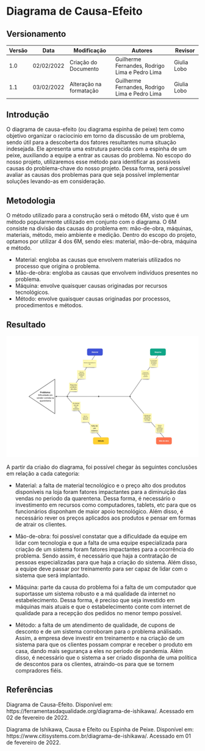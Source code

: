 # Diagrama de Causa-Efeito

## Versionamento

| Versão | Data       | Modificação             | Autores                                       | Revisor      |
| ------ | ---------- | ----------------------- | --------------------------------------------- | ------------ |
| 1.0    | 02/02/2022 | Criação do Documento    | Guilherme Fernandes, Rodrigo Lima e Pedro Lima| Giulia Lobo  |
| 1.1    | 03/02/2022 | Alteração na formatação | Guilherme Fernandes, Rodrigo Lima e Pedro Lima| Giulia Lobo  |

## Introdução

O diagrama de causa-efeito (ou diagrama espinha de peixe) tem como objetivo organizar o raciocinio em torno da discussão de um problema, sendo útil para a descoberta dos fatores resultantes numa situação indesejada. Ele apresenta uma estrutura parecida com a espinha de um peixe, auxiliando a equipe a entrar as causas do problema. No escopo do nosso projeto, utilizaremos esse método para identificar as possíveis causas do problema-chave do nosso projeto. Dessa forma, será possível avaliar as causas dos problemas para que seja possível implementar soluções levando-as em consideração.

## Metodologia

O método utilizado para a construção será o método 6M, visto que é um método popularmente utilizado em conjunto com o diagrama. O 6M consiste na divisão das causas do problema em: mão-de-obra, máquinas, materiais, método, meio ambiente e medição. Dentro do escopo do projeto, optamos por utilizar 4 dos 6M, sendo eles: material, mão-de-obra, máquina e método.
- Material: engloba as causas que envolvem materiais utilizados no processo que origina o problema.
- Mão-de-obra: engloba as causas que envolvem indivíduos presentes no problema.
- Máquina: envolve quaisquer causas originadas por recursos tecnológicos. 
- Método: envolve quaisquer causas originadas por processos, procedimentos e métodos.

## Resultado

![Diagrama Causa-Efeito](../../assets/images/diagrama-causa-efeito.jpg)

A partir da criaão do diagrama, foi possível chegar às seguintes conclusões em relação a cada categoria:

- Material: a falta de material tecnológico e o preço alto dos produtos disponíveis na loja foram fatores impactantes para a diminuição das vendas no periodo da quarentena. Dessa forma, é necessário o investimento em recursos como computadores, tablets, etc para que os funcionários disponham de maior apoio tecnológico. Além disso, é necessário rever os preços aplicados aos produtos e pensar em formas de atrair os clientes.

- Mão-de-obra: foi possível constatar que a dificuldade da equipe em lidar com tecnologia e que a falta de uma equipe especializada para criação de um sistema foram fatores impactantes para a ocorrência do problema. Sendo assim, é necessário que haja a contratação de pessoas especializadas para que haja a criação do sistema. Além disso, a equipe deve passar por treinamento para ser capaz de lidar com o sistema que será implantado.

- Máquina: parte da causa do problema foi a falta de um computador que suportasse um sistema robusto e a má qualidade da internet no estabelecimento. Dessa forma, é preciso que seja investido em máquinas mais atuais e que o estabelecimento conte com internet de qualidade para a recepção dos pedidos no menor tempo possível. 

- Método: a falta de um atendimento de qualidade, de cupons de desconto e de um sistema corroboram para o problema análisado. Assim, a empresa deve investir em treinamento e na criação de um sistema para que os clientes possam comprar e receber o produto em casa, dando mais segurança a eles no periodo de pandemia. Além disso, é necessário que o sistema a ser criado disponha de uma política de descontos para os clientes, atraindo-os para que se tornem compradores fiéis.

## Referências
<p>Diagrama de Causa-Efeito. Disponível em: https://ferramentasdaqualidade.org/diagrama-de-ishikawa/. Acessado em 02 de fevereiro de 2022.</p>

<p>Diagrama de Ishikawa, Causa e Efeito ou Espinha de Peixe. Disponível em: https://www.citisystems.com.br/diagrama-de-ishikawa/. Acessado em 01 de fevereiro de 2022.</p>
